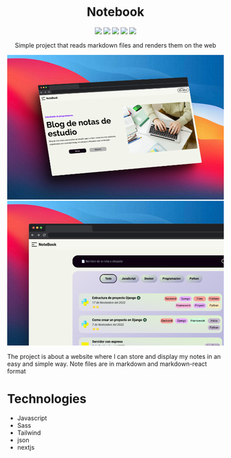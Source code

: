 <h1 align="center" >Notebook</h1>

<p align="center" >
<img src="https://img.shields.io/github/last-commit/EddyBel/Notebook?color=%23AED6F1&style=for-the-badge" />
<img src="https://img.shields.io/github/license/EddyBel/Notebook?color=%23EAECEE&style=for-the-badge" />
<img src="https://img.shields.io/github/languages/top/EddyBel/Notebook?color=%23F9E79F&style=for-the-badge" />
<img src="https://img.shields.io/github/languages/count/EddyBel/Notebook?color=%23ABEBC6&style=for-the-badge" />
<img src="https://img.shields.io/github/languages/code-size/EddyBel/Notebook?color=%23F1948A&style=for-the-badge" />
</p>

<p align="center">Simple project that reads markdown files and renders them on the web</p>

![Preview](./assets/docs/Preview.png)
![Preview](./assets/docs/Preview_2.png)

The project is about a website where I can store and display my notes in an easy and simple way. Note files are in markdown and markdown-react format

# Technologies

- Javascript
- Sass
- Tailwind
- json
- nextjs
